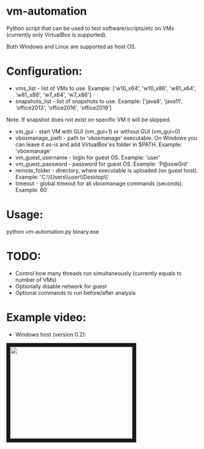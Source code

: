 # vm-automation
Python script that can be used to test software/scripts/etc on VMs (currently only VirtualBox is supported).

Both Windows and Linux are supported as host OS.

# Configuration:
* vms_list - list of VMs to use. Example: ['w10_x64', 'w10_x86', 'w81_x64', 'w81_x86', 'w7_x64', 'w7_x86']
* snapshots_list - list of snapshots to use. Example: ['java8', 'java11', 'office2013', 'office2016', 'office2019']

Note. If snapshot does not exist on specific VM it will be skipped.

* vm_gui - start VM with GUI (vm_gui=1) or without GUI (vm_gui=0)
* vboxmanage_path - path to 'vboxmanage' executable. On Windows you can leave it as-is and add VirtualBox'es folder in $PATH. Example: 'vboxmanage'
* vm_guest_username - login for guest OS. Example: 'user'
* vm_guest_password - password for guest OS. Example: 'P@ssw0rd'
* remote_folder - directory, where executable is uploaded (on guest host). Example: 'C:\\\\Users\\\\user\\\\Desktop\\\\'
* timeout - global timeout for all vboxmanage commands (seconds). Example: 60

# Usage:
python vm-automation.py binary.exe

# TODO:
* Control how many threads run simultaneously (currently equals to number of VMs)
* Optionally disable network for guest
* Optional commands to run before/after analysis

# Example video:
* Windows host (version 0.2):

<a href="http://www.youtube.com/watch?feature=player_embedded&v=nIj4cW_miuA" target="_blank"><img src="http://img.youtube.com/vi/nIj4cW_miuA/0.jpg" width="320" height="240" border="10" /></a>

